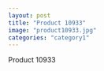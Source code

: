 ```yaml
---
layout: post
title: "Product 10933"
image: "product10933.jpg"
categories: "category1"
---
```

Product 10933
